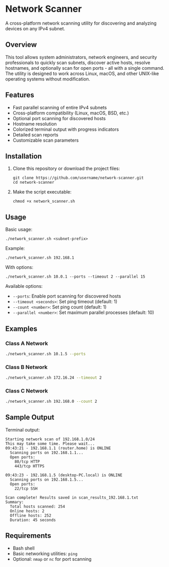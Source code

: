 # Network Scanner

A cross-platform network scanning utility for discovering and analyzing devices on any IPv4 subnet.

## Overview

This tool allows system administrators, network engineers, and security professionals to quickly scan subnets, discover active hosts, resolve hostnames, and optionally scan for open ports - all with a single command. The utility is designed to work across Linux, macOS, and other UNIX-like operating systems without modification.

## Features

- Fast parallel scanning of entire IPv4 subnets
- Cross-platform compatibility (Linux, macOS, BSD, etc.)
- Optional port scanning for discovered hosts
- Hostname resolution
- Colorized terminal output with progress indicators
- Detailed scan reports
- Customizable scan parameters

## Installation

1. Clone this repository or download the project files:
   ```
   git clone https://github.com/username/network-scanner.git
   cd network-scanner
   ```

2. Make the script executable:
   ```
   chmod +x network_scanner.sh
   ```

## Usage

Basic usage:
```
./network_scanner.sh <subnet-prefix>
```

Example:
```
./network_scanner.sh 192.168.1
```

With options:
```
./network_scanner.sh 10.0.1 --ports --timeout 2 --parallel 15
```

Available options:
- `--ports`: Enable port scanning for discovered hosts
- `--timeout <seconds>`: Set ping timeout (default: 1)
- `--count <number>`: Set ping count (default: 1)
- `--parallel <number>`: Set maximum parallel processes (default: 10)

## Examples

### Class A Network
```bash
./network_scanner.sh 10.1.5 --ports
```

### Class B Network
```bash
./network_scanner.sh 172.16.24 --timeout 2
```

### Class C Network
```bash
./network_scanner.sh 192.168.0 --count 2
```

## Sample Output

Terminal output:
```
Starting network scan of 192.168.1.0/24
This may take some time. Please wait...
09:43:21 - 192.168.1.1 (router.home) is ONLINE
  Scanning ports on 192.168.1.1...
  Open ports:
    80/tcp HTTP
    443/tcp HTTPS

09:43:23 - 192.168.1.5 (desktop-PC.local) is ONLINE
  Scanning ports on 192.168.1.5...
  Open ports:
    22/tcp SSH

Scan complete! Results saved in scan_results_192.168.1.txt
Summary:
  Total hosts scanned: 254
  Online hosts: 2
  Offline hosts: 252
  Duration: 45 seconds
```

## Requirements

- Bash shell
- Basic networking utilities: `ping`
- Optional: `nmap` or `nc` for port scanning

